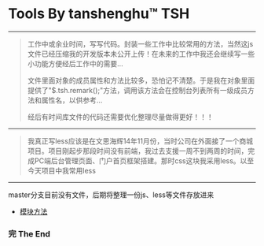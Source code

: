# Tools By tanshenghu™  TSH

---
> 工作中或余业时间，写写代码。封装一些工作中比较常用的方法，当然这js文件已经压缩我的开发版本未公开上传！在未来的工作中我还会继续写一些小功能方便经后工作中的需要...
>
> 文件里面对象的成员属性和方法比较多，恐怕记不清楚。于是我在对象里面提供了"$.tsh.remark();"方法，调用该方法会在控制台列表所有一级成员方法和属性名，以供参考...
>
> 经后有时间库文件的代码还需要优化整理尽量做得更好！！！

***

> 我真正写less应该是在文思海辉14年11月份，当时公司在外面接了一个商城项目。项目刚起步那段时间没有前端，我过去支援一周不到两周的时间，完成PC端后台管理页面、门户首页框架搭建。那时css这块我采用less。以至今天项目中我常用less

---
  
  master分支目前没有文件，后期将整理一份js、less等文件存放进来

- [模块方法](https://github.com/tanshenghu/Tools/tree/widget/1.0.0/)


### 完     The End
